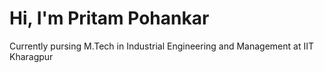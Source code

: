 # Hi, I'm Pritam Pohankar
Currently pursing M.Tech in Industrial Engineering and Management at IIT Kharagpur
